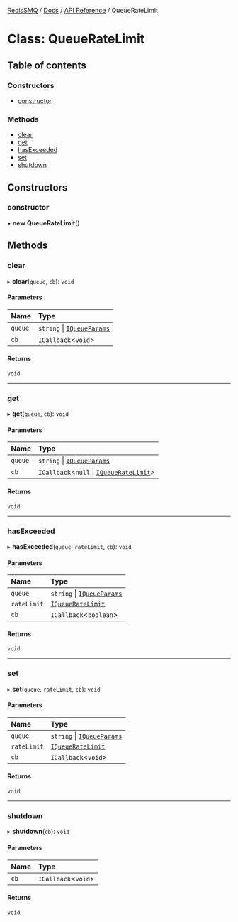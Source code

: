 [RedisSMQ](../../../README.md) / [Docs](../../README.md) / [API Reference](../README.md) / QueueRateLimit

# Class: QueueRateLimit

## Table of contents

### Constructors

- [constructor](QueueRateLimit.md#constructor)

### Methods

- [clear](QueueRateLimit.md#clear)
- [get](QueueRateLimit.md#get)
- [hasExceeded](QueueRateLimit.md#hasexceeded)
- [set](QueueRateLimit.md#set)
- [shutdown](QueueRateLimit.md#shutdown)

## Constructors

### constructor

• **new QueueRateLimit**()

## Methods

### clear

▸ **clear**(`queue`, `cb`): `void`

#### Parameters

| Name | Type |
| :------ | :------ |
| `queue` | `string` \| [`IQueueParams`](../interfaces/IQueueParams.md) |
| `cb` | `ICallback`\<`void`\> |

#### Returns

`void`

___

### get

▸ **get**(`queue`, `cb`): `void`

#### Parameters

| Name | Type |
| :------ | :------ |
| `queue` | `string` \| [`IQueueParams`](../interfaces/IQueueParams.md) |
| `cb` | `ICallback`\<``null`` \| [`IQueueRateLimit`](../interfaces/IQueueRateLimit.md)\> |

#### Returns

`void`

___

### hasExceeded

▸ **hasExceeded**(`queue`, `rateLimit`, `cb`): `void`

#### Parameters

| Name | Type |
| :------ | :------ |
| `queue` | `string` \| [`IQueueParams`](../interfaces/IQueueParams.md) |
| `rateLimit` | [`IQueueRateLimit`](../interfaces/IQueueRateLimit.md) |
| `cb` | `ICallback`\<`boolean`\> |

#### Returns

`void`

___

### set

▸ **set**(`queue`, `rateLimit`, `cb`): `void`

#### Parameters

| Name | Type |
| :------ | :------ |
| `queue` | `string` \| [`IQueueParams`](../interfaces/IQueueParams.md) |
| `rateLimit` | [`IQueueRateLimit`](../interfaces/IQueueRateLimit.md) |
| `cb` | `ICallback`\<`void`\> |

#### Returns

`void`

___

### shutdown

▸ **shutdown**(`cb`): `void`

#### Parameters

| Name | Type |
| :------ | :------ |
| `cb` | `ICallback`\<`void`\> |

#### Returns

`void`
